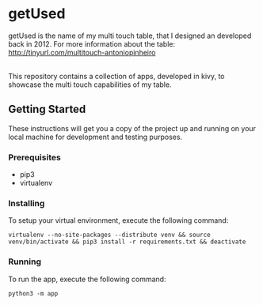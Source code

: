 # getUsed

getUsed is the name of my multi touch table, that I designed an developed back in 2012.
For more information about the table: http://tinyurl.com/multitouch-antoniopinheiro

<br/> This repository contains a collection of apps, developed in kivy, to showcase the multi touch capabilities of my table.

## Getting Started

These instructions will get you a copy of the project up and running on your local machine for development and testing purposes.

### Prerequisites

* pip3
* virtualenv

### Installing

To setup your virtual environment, execute the following command:

```
virtualenv --no-site-packages --distribute venv && source venv/bin/activate && pip3 install -r requirements.txt && deactivate
```

### Running

To run the app, execute the following command:

```
python3 -m app
```

